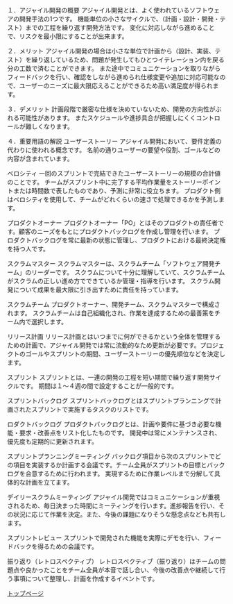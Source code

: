
１．アジャイル開発の概要
アジャイル開発とは、よく使われているソフトウェアの開発手法の1つです。
機能単位の小さなサイクルで、（計画・設計・開発・テスト）までの工程を繰り返す開発方法です。
変化に対応しながら進めることで、リスクを最小限にすることが出来ます。

２．メリット
アジャイル開発の場合は小さな単位で計画から（設計、実装、テスト）を繰り返しているため、問題が発生してもひとつイテレーション内を戻る分の工数で済むことができます。
また途中でコミュニケーションを取りながらフィードバックを行い、確認をしながら進められ仕様変更や追加に対応可能なので、ユーザーのニーズに最大限応えることができるため高い満足度が得られます。

３．デメリット
計画段階で厳密な仕様を決めていないため、開発の方向性がぶれる可能性があります。
またスケジュールや進捗具合が把握しにくくコントロールが難しくなります。

４．重要用語の解説
ユーザーストーリー
アジャイル開発において、要件定義の代わりに使われる概念です。
名前の通りユーザーの要望や役割、ゴールなどの内容が含まれています。

ベロシティ
一回のスプリントで完結できたユーザーストーリーの規模の合計値のことです。
チームがスプリント中に完了する平均作業量をストーリーポイントまたは時間数で表したものであり、予測に非常に役立ちます。
プロダクト側はベロシティを使用して、チームがどれくらいの速さで処理できるかを予測します。

プロダクトオーナー
プロダクトオーナー「PO」とはそのプロダクトの責任者です。顧客のニーズをもとにプロダクトバックログを作成し管理を行います。
プロダクトバックログを常に最新の状態に管理し、プロダクトにおける最終決定権を持つ人です。

スクラムマスター
スクラムマスターは、スクラムチーム「ソフトウェア開発チーム」のリーダーです。
スクラムについて十分に理解していて、スクラムチームがスクラムの正しい進め方でできているか管理・指導を行います。
スクラム開発について成果を最大限に引き出すために責任を持っています。

スクラムチーム
プロダクトオーナー、開発チーム、スクラムマスターで構成されます。
スクラムチームは自己組織化され、作業を達成するための最善策をチーム内で選択します。

リリース計画
リリース計画とはいつまでに何ができるかという全体を管理するための計画で、アジャイル開発では常に流動的なため更新が必要です。プロジェクトのゴールやスプリントの期間、ユーザーストーリーの優先順位などを決定します。

スプリント
スプリントとは、一連の開発の工程を短い期間で繰り返す開発サイクルです。 期間は１〜４週の間で設定することが一般的です。

スプリントバックログ
スプリントバックログとはスプリントプランニングで計画されたスプリントで実施するタスクのリストです。

ロダクトバックログ
プロダクトバックログとは、計画や要件に基づき必要な機能・要求・改善点をリスト化したものです。
開発中は常にメンテナンスされ、優先度も定期的に更新されます。

スプリントプランニングミーティング
バックログ項目から次のスプリントでどの項目を実装するか計画する会議です。チーム全員がスプリントの目標とバックログを合意するために行われます。
実現するために作業レベルまで分解して具体的な計画を立てます。

デイリースクラムミーティング
アジャイル開発ではコミュニケーションが重視されるため、毎日決まった時間にミーティングを行います。進捗報告を行い、その状況に応じて作業を決定。また、今後の課題になりそうな懸念点なども共有します。

スプリントレビュー
スプリントで開発された機能を実際にデモを行い、フィードバックを得るための会議です。

振り返り（レトロスペクティブ）
レトロスペクティブ（振り返り）はチームの問題点や良かったことをチーム全員が本音で話し合い、今後の改善点や継続して行う事項について整理し、計画を作成するイベントです。

[トップページ](./index.md)
